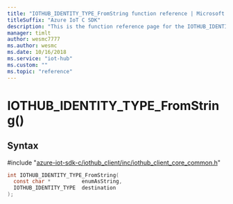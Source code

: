 ```yaml
---                             
title: "IOTHUB_IDENTITY_TYPE_FromString function reference | Microsoft Docs" 
titleSuffix: "Azure IoT C SDK"            
description: "This is the function reference page for the IOTHUB_IDENTITY_TYPE_FromString() function in the Azure IoT C SDK. This SDK is used with Azure IoT Hub and Azure IoT Hub Device Provisioning Service"            
manager: timlt                 
author: wesmc7777              
ms.author: wesmc               
ms.date: 10/16/2018                    
ms.service: "iot-hub"             
ms.custom: ""                
ms.topic: "reference"        
---                            
```


# IOTHUB_IDENTITY_TYPE_FromString()

## Syntax

\#include "[azure-iot-sdk-c/iothub_client/inc/iothub_client_core_common.h](../iothub-client-core-common-h.md)"  
```C
int IOTHUB_IDENTITY_TYPE_FromString(
  const char *          enumAsString,
  IOTHUB_IDENTITY_TYPE  destination
);
```

